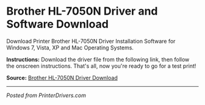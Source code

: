 # Brother HL-7050N Driver and Software Download

Download Printer Brother HL-7050N Driver Installation Software for Windows 7, Vista, XP and Mac Operating Systems.

**Instructions:** Download the driver file from the following link, then follow the onscreen instructions. That's all, now you're ready to go for a test print!

**Source:** [Brother HL-7050N Driver Download](https://printerdrivers.com/brother-hl-7050n-driver/)

---
*Posted from PrinterDrivers.com*